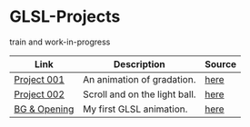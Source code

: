# GLSL-Projects

train and work-in-progress

| Link | Description | Source |
| - | - | - |
| [Project 001](https://jpnykw.github.io/GLSL-Projects/test2/index.html) | An animation of gradation. | [here](https://github.com/JPNYKW/GLSL-Projects/tree/master/test2) |
| [Project 002](https://jpnykw.github.io/GLSL-Projects/test3/index.html) | Scroll and on the light ball. | [here](https://github.com/JPNYKW/GLSL-Projects/tree/master/test3) |
| [BG & Opening](https://jpnykw.github.io/Stu-LT-Slide/) | My first GLSL animation. | [here](https://github.com/JPNYKW/Stu-LT-Slide/tree/master/asset/glsl) |

